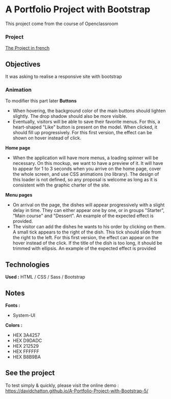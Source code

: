 # A Portfolio Project with Bootstrap

This project come from the course of Openclassroom 


### Project

 [The Project in french](https://openclassrooms.com/fr/courses/7542506-creez-des-sites-web-responsives-avec-bootstrap-5)

## Objectives

It was asking to realise a responsive site with bootstrap  

### Animation
To modifier this part later
**Buttons**
- When hovering, the background color of the main buttons should lighten slightly. The drop shadow should also be more visible.
- Eventually, visitors will be able to save their favorite menus. For this, a heart-shaped "Like" button is present on the model. When clicked, it should fill up progressively. For this first version, the effect can be shown on hover instead of click.

**Home page**
- When the application will have more menus, a loading spinner will be necessary. On this mockup, we want to have a preview of it. It will have to appear for 1 to 3 seconds when you arrive on the home page, cover the whole screen, and use CSS animations (no library). The design of this loader is not defined, so any proposal is welcome as long as it is consistent with the graphic charter of the site.

**Menu pages**
- On arrival on the page, the dishes will appear progressively with a slight delay in time. They can either appear one by one, or in groups "Starter", "Main course" and "Dessert". An example of the expected effect is provided.
- The visitor can add the dishes he wants to his order by clicking on them. A small tick appears to the right of the dish. This tick should slide from the right to the left. For this first version, the effect can appear on the hover instead of the click. If the title of the dish is too long, it should be trimmed with ellipsis. An example of the expected effect is provided

## Technologies

**Used :** HTML / CSS / Sass / Bootstrap

## Notes

**Fonts :**
- System-UI

**Colors :**

- HEX 3A4257
- HEX D9DADC
- HEX 212529
- HEX FFFFFF
- HEX B8B9BA

## See the project

To test simply & quickly, please visit the online demo : https://davidchatton.github.io/A-Portfolio-Project-with-Bootstrap-5/
